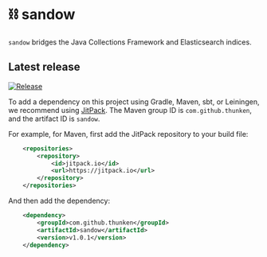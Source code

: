 # ⛓ sandow

`sandow` bridges the Java Collections Framework and Elasticsearch indices.

## Latest release

[![Release](https://jitpack.io/v/thunken/sandow.svg?style=flat-square)](https://github.com/thunken/sandow/releases)

To add a dependency on this project using Gradle, Maven, sbt, or Leiningen, we recommend using [JitPack](https://jitpack.io/#thunken/sandow/v1.0.1). The Maven group ID is `com.github.thunken`, and the artifact ID is `sandow`.

For example, for Maven, first add the JitPack repository to your build file:
```xml
	<repositories>
		<repository>
		    <id>jitpack.io</id>
		    <url>https://jitpack.io</url>
		</repository>
	</repositories>
```

And then add the dependency:
```xml
	<dependency>
	    <groupId>com.github.thunken</groupId>
	    <artifactId>sandow</artifactId>
	    <version>v1.0.1</version>
	</dependency>
```

